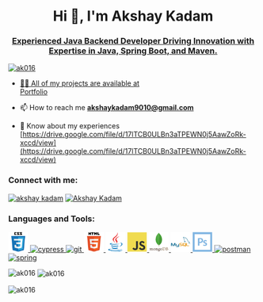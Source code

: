<h1 align="center">Hi 👋, I'm Akshay Kadam</h1>
<a href="#" target="blank" style="display: block; margin: 0 auto;">
<h3 align="center">Experienced Java Backend Developer Driving Innovation with Expertise in Java, Spring Boot, and Maven.</h3>

<p align="left"> <img src="https://komarev.com/ghpvc/?username=ak016&label=Profile%20views&color=0e75b6&style=flat" alt="ak016" /> </p>

-  👨‍💻 All of my projects are available at  [Portfolio](ak016.github.io)

- 📫 How to reach me **akshaykadam9010@gmail.com**

- 📄 Know about my experiences [https://drive.google.com/file/d/17lTCB0ULBn3aTPEWN0j5AawZoRk-xccd/view](https://drive.google.com/file/d/17lTCB0ULBn3aTPEWN0j5AawZoRk-xccd/view)

<h3 align="left">Connect with me:</h3>
<p align="left">
<a href="https://linkedin.com/in/akshay kadam" target="blank"><img align="center" src="https://raw.githubusercontent.com/rahuldkjain/github-profile-readme-generator/master/src/images/icons/Social/linked-in-alt.svg" alt="akshay kadam" height="30" width="40" /></a>
<a href="mailto:akshaykadam9010@gmail.com" target="blank"><img align="center" src="https://upload.wikimedia.org/wikipedia/commons/thumb/7/7e/Gmail_icon_%282020%29.svg/512px-Gmail_icon_%282020%29.svg.png?20221017173631" alt="Akshay Kadam" height="25" width="30" /></a>
</p>

<h3 align="left">Languages and Tools:</h3>
<p align="left"> <a href="https://www.w3schools.com/css/" target="_blank" rel="noreferrer"> <img src="https://raw.githubusercontent.com/devicons/devicon/master/icons/css3/css3-original-wordmark.svg" alt="css3" width="40" height="40"/> </a> <a href="https://www.cypress.io" target="_blank" rel="noreferrer"> <img src="https://raw.githubusercontent.com/simple-icons/simple-icons/6e46ec1fc23b60c8fd0d2f2ff46db82e16dbd75f/icons/cypress.svg" alt="cypress" width="40" height="40"/> </a> <a href="https://git-scm.com/" target="_blank" rel="noreferrer"> <img src="https://www.vectorlogo.zone/logos/git-scm/git-scm-icon.svg" alt="git" width="40" height="40"/> </a> <a href="https://www.w3.org/html/" target="_blank" rel="noreferrer"> <img src="https://raw.githubusercontent.com/devicons/devicon/master/icons/html5/html5-original-wordmark.svg" alt="html5" width="40" height="40"/> </a> <a href="https://www.java.com" target="_blank" rel="noreferrer"> <img src="https://raw.githubusercontent.com/devicons/devicon/master/icons/java/java-original.svg" alt="java" width="40" height="40"/> </a> <a href="https://developer.mozilla.org/en-US/docs/Web/JavaScript" target="_blank" rel="noreferrer"> <img src="https://raw.githubusercontent.com/devicons/devicon/master/icons/javascript/javascript-original.svg" alt="javascript" width="40" height="40"/> </a> <a href="https://www.mongodb.com/" target="_blank" rel="noreferrer"> <img src="https://raw.githubusercontent.com/devicons/devicon/master/icons/mongodb/mongodb-original-wordmark.svg" alt="mongodb" width="40" height="40"/> </a> <a href="https://www.mysql.com/" target="_blank" rel="noreferrer"> <img src="https://raw.githubusercontent.com/devicons/devicon/master/icons/mysql/mysql-original-wordmark.svg" alt="mysql" width="40" height="40"/> </a> <a href="https://www.photoshop.com/en" target="_blank" rel="noreferrer"> <img src="https://raw.githubusercontent.com/devicons/devicon/master/icons/photoshop/photoshop-line.svg" alt="photoshop" width="40" height="40"/> </a> <a href="https://postman.com" target="_blank" rel="noreferrer"> <img src="https://www.vectorlogo.zone/logos/getpostman/getpostman-icon.svg" alt="postman" width="40" height="40"/> </a> <a href="https://spring.io/" target="_blank" rel="noreferrer"> <img src="https://www.vectorlogo.zone/logos/springio/springio-icon.svg" alt="spring" width="40" height="40"/> </a> </p>

<p><img align="left" src="https://github-readme-stats.vercel.app/api/top-langs?username=ak016&show_icons=true&locale=en&layout=compact" alt="ak016" /></p>

<p>&nbsp;<img align="center" src="https://github-readme-stats.vercel.app/api?username=ak016&show_icons=true&locale=en" alt="ak016" /></p>

<p><img align="center" src="https://github-readme-streak-stats.herokuapp.com/?user=ak016&" alt="ak016" /></p>

